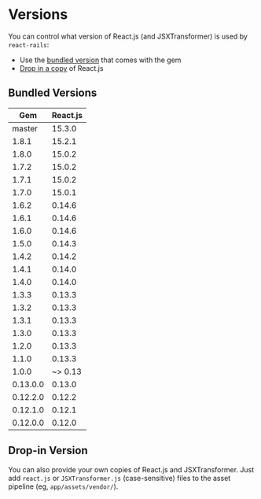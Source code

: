 # Versions

You can control what version of React.js (and JSXTransformer) is used by `react-rails`:

- Use the [bundled version](#bundled-versions) that comes with the gem
- [Drop in a copy](#drop-in-version) of React.js

## Bundled Versions

| Gem      | React.js |
|----------|----------|
| master   | 15.3.0   |
| 1.8.1    | 15.2.1   |
| 1.8.0    | 15.0.2   |
| 1.7.2    | 15.0.2   |
| 1.7.1    | 15.0.2   |
| 1.7.0    | 15.0.1   |
| 1.6.2    | 0.14.6   |
| 1.6.1    | 0.14.6   |
| 1.6.0    | 0.14.6   |
| 1.5.0    | 0.14.3   |
| 1.4.2    | 0.14.2   |
| 1.4.1    | 0.14.0   |
| 1.4.0    | 0.14.0   |
| 1.3.3    | 0.13.3   |
| 1.3.2    | 0.13.3   |
| 1.3.1    | 0.13.3   |
| 1.3.0    | 0.13.3   |
| 1.2.0    | 0.13.3   |
| 1.1.0    | 0.13.3   |
| 1.0.0    | ~> 0.13  |
| 0.13.0.0 | 0.13.0   |
| 0.12.2.0 | 0.12.2   |
| 0.12.1.0 | 0.12.1   |
| 0.12.0.0 | 0.12.0   |

## Drop-in Version

You can also provide your own copies of React.js and JSXTransformer. Just add `react.js` or `JSXTransformer.js` (case-sensitive) files to the asset pipeline (eg,  `app/assets/vendor/`).
